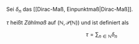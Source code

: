 Sei $\delta_n$ das [[Dirac-Maß, Einpunktmaß|Dirac-Maß]].

$\tau$ heißt *Zählmaß* auf $(\mathbb{N}, \mathcal{P}(\mathbb{N}))$ und ist definiert als

$$
	\tau = \sum_{n \in \mathbb{N}} \delta_n
$$